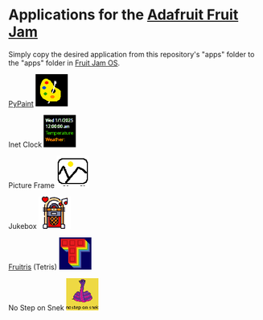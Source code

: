 # Applications for the [Adafruit Fruit Jam](https://www.adafruit.com/product/6200)

Simply copy the desired application from this repository's "apps" folder to the "apps" folder in [Fruit Jam OS](https://github.com/adafruit/Fruit-Jam-OS).

[PyPaint](https://learn.adafruit.com/pypaint/overview)    ![PyPaint](https://github.com/RetiredWizard/Fruit-Jam-OS_MyApps/blob/main/apps/CircuitPython_PyPaint/icon.bmp)  

    
Inet Clock    ![Inet Clock](https://github.com/RetiredWizard/Fruit-Jam-OS_MyApps/blob/main/apps/Clock/icon.bmp)  

  
Picture Frame    ![Picture Frame](https://github.com/RetiredWizard/Fruit-Jam-OS_MyApps/blob/main/apps/Picture_Frame/resources/Picture_Frame.bmp)  

    
Jukebox    ![Jukebox](https://github.com/RetiredWizard/Fruit-Jam-OS_MyApps/blob/main/apps/Jukebox/Jukebox.bmp)  

  
[Fruitris](https://github.com/relic-se/Fruit_Jam_Fruitris) (Tetris)   ![Fruitris](https://github.com/RetiredWizard/Fruit-Jam-OS_MyApps/blob/main/apps/Fruitris/icon.bmp)  

    
No Step on Snek    ![no_step_on_snek](https://github.com/RetiredWizard/Fruit-Jam-OS_MyApps/blob/main/apps/No_step_on_snek/icon2.bmp)  


